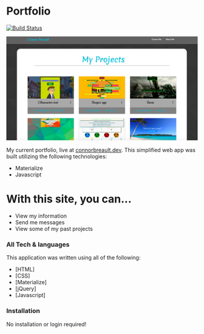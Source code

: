 # Portfolio

[![Build Status](https://travis-ci.org/joemccann/dillinger.svg?branch=master)](https://travis-ci.org/joemccann/dillinger)

![Demoimg](./assets/images/demo.png)

My current portfolio, live at [connorbreault.dev](https://www.connorbreault.dev). This simplified web app was built utilizing the following technologies:

  - Materialize
  - Javascript

# With this site, you can...

  - View my information
  - Send me messages
  - View some of my past projects

### All Tech & languages

This application was written using all of the following:

* [HTML]
* [CSS]
* [Materialize]
* [jQuery]
* [Javascript]


### Installation

No installation or login required!
